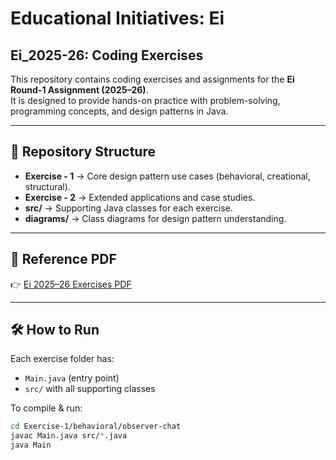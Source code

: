 # Educational Initiatives: Ei

## Ei_2025-26: Coding Exercises

This repository contains coding exercises and assignments for the **Ei Round-1 Assignment (2025–26)**.  
It is designed to provide hands-on practice with problem-solving, programming concepts, and design patterns in Java.

---

## 📂 Repository Structure
- **Exercise - 1** → Core design pattern use cases (behavioral, creational, structural).
- **Exercise - 2** → Extended applications and case studies.
- **src/** → Supporting Java classes for each exercise.
- **diagrams/** → Class diagrams for design pattern understanding.

---

## 📑 Reference PDF
👉 [Ei 2025–26 Exercises PDF](https://drive.google.com/file/d/1KTiHSBpu7Sb3n49ezaIQu32MIpTAPHzH/view?usp=drive_link)

---

## 🛠️ How to Run
Each exercise folder has:
- `Main.java` (entry point)
- `src/` with all supporting classes

To compile & run:
```bash
cd Exercise-1/behavioral/observer-chat
javac Main.java src/*.java
java Main
